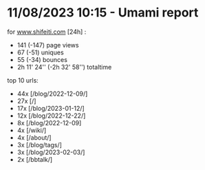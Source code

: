 # 11/08/2023 10:15 - Umami report
for www.shifeiti.com [24h] :

 - 141 (-147) page views
 - 67 (-51) uniques
 - 55 (-34) bounces
 - 2h 11' 24'' (-2h 32' 58'') totaltime


top 10 urls:
 - 44x [/blog/2022-12-09/]
 - 27x [/]
 - 17x [/blog/2023-01-12/]
 - 12x [/blog/2022-12-22/]
 - 8x [/blog/2022-12-09]
 - 4x [/wiki/]
 - 4x [/about/]
 - 3x [/blog/tags/]
 - 3x [/blog/2023-02-03/]
 - 2x [/bbtalk/]


